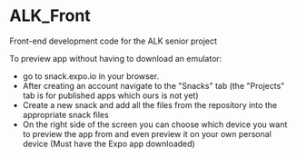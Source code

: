 # ALK_Front
Front-end development code for the ALK senior project

To preview app without having to download an emulator:
- go to snack.expo.io in your browser.
- After creating an account navigate to the "Snacks" tab (the "Projects" tab is for published apps which ours is not yet)
- Create a new snack and add all the files from the repository into the appropriate snack files
- On the right side of the screen you can choose which device you want to preview the app from and even preview it on your own personal device (Must have the Expo app downloaded)
